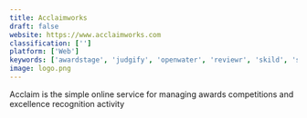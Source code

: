 ```yaml
---
title: Acclaimworks
draft: false 
website: https://www.acclaimworks.com
classification: ['']
platform: ['Web']
keywords: ['awardstage', 'judgify', 'openwater', 'reviewr', 'skild', 'surveymonkey_apply', 'wizehive_zengine', 'omnicontests']
image: logo.png
---
```

Acclaim is the simple online service for managing awards competitions and excellence recognition activity